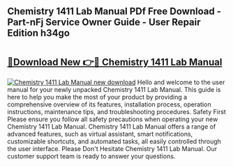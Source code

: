## Chemistry 1411 Lab Manual PDf Free Download - Part-nFj Service Owner Guide - User Repair Edition h34go

# <h2><a href="http://bc93148.oget.top/?id=Chemistry+1411+Lab+Manual">🔗Download New 👉🔴 Chemistry 1411 Lab Manual</a></h2>

[![Chemistry 1411 Lab Manual new download](https://i.imgur.com/5g1atiW.png)](http://bc93148.oget.top/?id=Chemistry+1411+Lab+Manual)
Hello and welcome to the user manual for your newly unpacked Chemistry 1411 Lab Manual. This guide is here to help you make the most of your product by providing a comprehensive overview of its features, installation process, operation instructions, maintenance tips, and troubleshooting procedures. Safety First Please ensure you follow all safety precautions when operating your new Chemistry 1411 Lab Manual. Chemistry 1411 Lab Manual offers a range of advanced features, such as virtual assistant, smart notifications, customizable shortcuts, and automated tasks, all easily controlled through the user interface. Please Don't Hesitate Chemistry 1411 Lab Manual. Our customer support team is ready to answer your questions.
